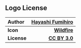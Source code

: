 ## Logo License

Author | [Hayashi Fumihiro](http://www.thenounproject.com/skeleton55)
:------------- | -------------:
**Icon** | [**Wildfire**](http://thenounproject.com/term/wildfire/77729/)
**License** | [**CC BY 3.0**](http://creativecommons.org/licenses/by/3.0/us/)
